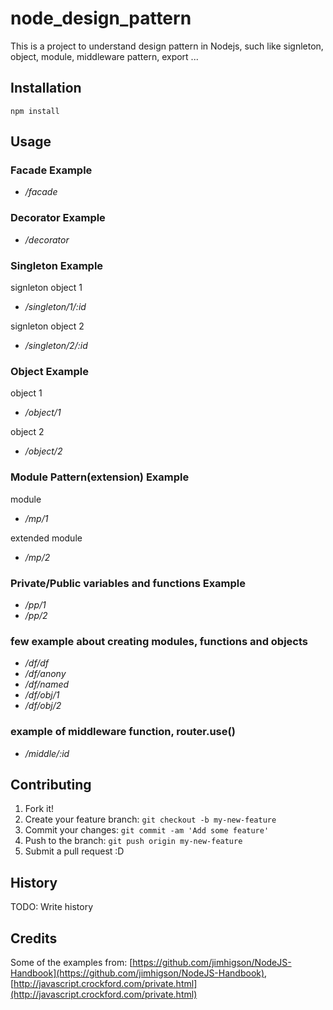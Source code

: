 # node_design_pattern

This is a project to understand design pattern in Nodejs, such like signleton, object, module, middleware pattern, export ...

## Installation

```
npm install

```

## Usage

### Facade Example
* */facade*

### Decorator Example
* */decorator*

### Singleton Example
signleton object 1
* */singleton/1/:id*

signleton object 2
* */singleton/2/:id*

### Object Example
object 1
* */object/1*

object 2
* */object/2*

### Module Pattern(extension) Example
module
* */mp/1*

extended module
* */mp/2*

### Private/Public variables and functions Example
* */pp/1*
* */pp/2*

### few example about creating modules, functions and objects
* */df/df*
* */df/anony*
* */df/named*
* */df/obj/1*
* */df/obj/2*

### example of middleware function, router.use()
* */middle/:id*


## Contributing

1. Fork it!
2. Create your feature branch: `git checkout -b my-new-feature`
3. Commit your changes: `git commit -am 'Add some feature'`
4. Push to the branch: `git push origin my-new-feature`
5. Submit a pull request :D

## History

TODO: Write history

## Credits
Some of the examples from: [https://github.com/jimhigson/NodeJS-Handbook](https://github.com/jimhigson/NodeJS-Handbook), [http://javascript.crockford.com/private.html](http://javascript.crockford.com/private.html)